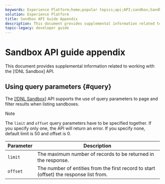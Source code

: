 ```yaml
---
keywords: Experience Platform;home;popular topics;api;API;sandbox;Sandbox;sandboxes;Sandboxes
solution: Experience Platform
title: Sandbox API Guide Appendix
description: This document provides supplemental information related to working with the Sandbox API.
topic-legacy: developer guide
---
```

# Sandbox API guide appendix

This document provides supplemental information related to working with the [!DNL Sandbox] API.

## Using query parameters {#query}

The [[!DNL Sandbox]](https://www.adobe.io/apis/experienceplatform/home/api-reference.html#!acpdr/swagger-specs/sandbox-api.yaml) API supports the use of query parameters to page and filter results when listing sandboxes.

>[!NOTE]
>
>The `limit` and `offset` query parameters have to be specified together. If you specify only one, the API will return an error. If you specify none, default limit is 50 and offset is 0.

| Parameter | Description |
| --- | --- |
| `limit` | The maximum number of records to be returned in the response. |
| `offset` | The number of entities from the first record to start (offset) the response list from. |
